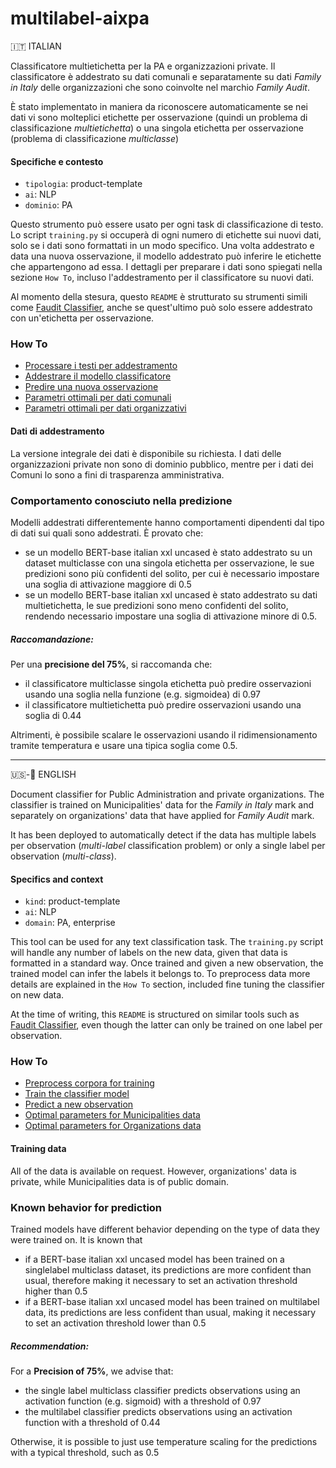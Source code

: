 # multilabel-aixpa

🇮🇹 ITALIAN

Classificatore multietichetta per la PA e organizzazioni private. 
Il classificatore è addestrato su dati comunali e separatamente su dati _Family in Italy_ delle organizzazioni che sono coinvolte nel marchio _Family Audit_. 

È stato implementato in maniera da riconoscere automaticamente se nei dati vi sono molteplici etichette per osservazione (quindi un problema di classificazione _multietichetta_) o una singola etichetta per osservazione (problema di classificazione _multiclasse_)

#### Specifiche e contesto
- `tipologia`: product-template
- `ai`: NLP
- `dominio`: PA

Questo strumento può essere usato per ogni task di classificazione di testo. Lo script ```training.py``` si occuperà di ogni numero di etichette sui nuovi dati, solo se i dati sono formattati in un modo specifico. Una volta addestrato e data una nuova osservazione, il modello addestrato può inferire le etichette che appartengono ad essa. I dettagli per preparare i dati sono spiegati nella sezione ```How To```, incluso l'addestramento per il classificatore su nuovi dati.

Al momento della stesura, questo ```README``` è strutturato su strumenti simili come [Faudit Classifier](https://github.com/FluveFV/faudit-classifier), anche se quest'ultimo può solo essere addestrato con un'etichetta per osservazione.


### How To

-   [Processare i testi per addestramento](./src/howto/preprocess.ipynb)
-   [Addestrare il modello classificatore](./src/howto/train.md)
-   [Predire una nuova osservazione](./src/howto/predict.md)
-   [Parametri ottimali per dati comunali](./src/m_parameters.yaml)
-   [Parametri ottimali per dati organizzativi](./src/o_parameters.yaml)

#### Dati di addestramento
La versione integrale dei dati è disponibile su richiesta. I dati delle organizzazioni private non sono di dominio pubblico, mentre per i dati dei Comuni lo sono a fini di trasparenza amministrativa. 

### Comportamento conosciuto nella predizione
Modelli addestrati differentemente hanno comportamenti dipendenti dal tipo di dati sui quali sono addestrati. È provato che:

- se un modello BERT-base italian xxl uncased è stato addestrato su un dataset multiclasse con una singola etichetta per osservazione, le sue predizioni sono più confidenti del solito, per cui è necessario impostare una soglia di attivazione maggiore di $0.5$
- se un modello BERT-base italian xxl uncased è stato addestrato su dati multietichetta, le sue predizioni sono meno confidenti del solito, rendendo necessario impostare una soglia di attivazione minore di $0.5$. 

##### Raccomandazione: 
Per una **precisione del 75%**, si raccomanda che:
- il classificatore multiclasse singola etichetta può predire osservazioni usando una soglia nella funzione (e.g. sigmoidea) di $0.97$
- il classificatore multietichetta può predire osservazioni usando una soglia di $0.44$

Altrimenti, è possibile scalare le osservazioni usando il ridimensionamento tramite temperatura e usare una tipica soglia come $0.5$. 

---
🇺🇸-🏴󠁧󠁢󠁥󠁮󠁧󠁿 ENGLISH

Document classifier for Public Administration and private organizations. 
The classifier is trained on Municipalities' data for the _Family in Italy_ mark and separately on organizations' data that have applied for _Family Audit_ mark. 

It has been deployed to automatically detect if the data has multiple labels per observation (_multi-label_ classification problem) or only a single label per observation (_multi-class_).


#### Specifics and context
-   `kind`: product-template
-   `ai`: NLP
-   `domain`: PA, enterprise

This tool can be used for any text classification task. The ```training.py``` script will handle any number of labels on the new data, given that data is formatted in a standard way. Once trained and given a new observation, the trained model can infer the labels it belongs to. To preprocess data more details are explained in the ```How To``` section, included fine tuning the classifier on new data.

At the time of writing, this ```README``` is structured on similar tools such as [Faudit Classifier](https://github.com/FluveFV/faudit-classifier), even though the latter can only be trained on one label per observation.

### How To

-   [Preprocess corpora for training](./src/howto/preprocess.ipynb)
-   [Train the classifier model](./src/howto/train.md)
-   [Predict a new observation](./src/howto/predict.md)
-   [Optimal parameters for Municipalities data](./src/m_parameters.yaml)
-   [Optimal parameters for Organizations data](./src/o_parameters.yaml)

#### Training data
All of the data is available on request. However, organizations' data is private, while Municipalities data is of public domain. 


### Known behavior for prediction

Trained models have different behavior depending on the type of data they were trained on. It is known that 

- if a BERT-base italian xxl uncased model has been trained on a singlelabel multiclass dataset, its predictions are more confident than usual, therefore making it necessary to set an activation threshold higher than $0.5$
- if a BERT-base italian xxl uncased model has been trained on multilabel data, its predictions are less confident than usual, making it necessary to set an activation threshold lower than $0.5$

##### Recommendation: 
For a **Precision of 75%**, we advise that:
- the single label multiclass classifier predicts observations using an activation function (e.g. sigmoid) with a threshold of $0.97$
- the multilabel classifier predicts observations using an activation function with a threshold of $0.44$

Otherwise, it is possible to just use temperature scaling for the predictions with a typical threshold, such as $0.5$

